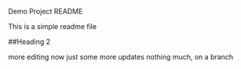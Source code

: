 Demo Project README

This is a simple readme file

##Heading 2

more editing now
just some more updates nothing much, on a branch